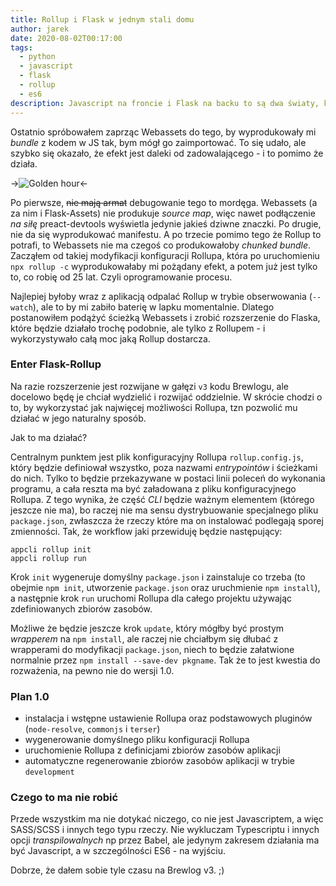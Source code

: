 ```yaml
---
title: Rollup i Flask w jednym stali domu
author: jarek
date: 2020-08-02T00:17:00
tags:
  - python
  - javascript
  - flask
  - rollup
  - es6
description: Javascript na froncie i Flask na backu to są dwa światy, które pożenić nie jest ze sobą prosto. Oto dalszy ciąg moich przygód z Rollupem.
---
```


Ostatnio spróbowałem zaprząc Webassets do tego, by wyprodukowały mi *bundle* z kodem w JS tak, bym mógł go zaimportować. To się udało, ale szybko się okazało, że efekt jest daleki od zadowalającego - i to pomimo że działa.

->![Golden hour](https://i.imgur.com/PBUc7tIh.jpg)<-

<!-- more -->

Po pierwsze, ~~nie mają armat~~ debugowanie tego to mordęga. Webassets (a za nim i Flask-Assets) nie produkuje *source map*, więc nawet podłączenie *na siłę* preact-devtools wyświetla jedynie jakieś dziwne znaczki. Po drugie, nie da się wyprodukować manifestu. A po trzecie pomimo tego że Rollup to potrafi, to Webassets nie ma czegoś co produkowałoby *chunked bundle*. Zacząłem od takiej modyfikacji konfiguracji Rollupa, która po uruchomieniu `npx rollup -c` wyprodukowałaby mi pożądany efekt, a potem już jest tylko to, co robię od 25 lat. Czyli oprogramowanie procesu.

Najlepiej byłoby wraz z aplikacją odpalać Rollup w trybie obserwowania (`--watch`), ale to by mi zabiło baterię w lapku momentalnie. Dlatego postanowiłem podążyć ścieżką Webassets i zrobić rozszerzenie do Flaska, które będzie działało trochę podobnie, ale tylko z Rollupem - i wykorzystywało całą moc jaką Rollup dostarcza.

### Enter Flask-Rollup

Na razie rozszerzenie jest rozwijane w gałęzi `v3` kodu Brewlogu, ale docelowo będę je chciał wydzielić i rozwijać oddzielnie. W skrócie chodzi o to, by wykorzystać jak najwięcej możliwości Rollupa, tzn pozwolić mu działać w jego naturalny sposób.

Jak to ma działać?

Centralnym punktem jest plik konfiguracyjny Rollupa `rollup.config.js`, który będzie definiował wszystko, poza nazwami *entrypointów* i ścieżkami do nich. Tylko to będzie przekazywane w postaci linii poleceń do wykonania programu, a cała reszta ma być załadowana z pliku konfiguracyjnego Rollupa. Z tego wynika, że część *CLI* będzie ważnym elementem (którego jeszcze nie ma), bo raczej nie ma sensu dystrybuowanie specjalnego pliku `package.json`, zwłaszcza że rzeczy które ma on instalować podlegają sporej zmienności. Tak, że workflow jaki przewiduję będzie następujący:

```console
appcli rollup init
appcli rollup run
```

Krok `init` wygeneruje domyślny `package.json` i zainstaluje co trzeba (to obejmie `npm init`, utworzenie `package.json` oraz uruchmienie `npm install`), a następnie krok `run` uruchomi Rollupa dla całego projektu używając zdefiniowanych zbiorów zasobów.

Możliwe że będzie jeszcze krok `update`, który mógłby być prostym *wrapperem* na `npm install`, ale raczej nie chciałbym się dłubać z wrapperami do modyfikacji `package.json`, niech to będzie załatwione normalnie przez `npm install --save-dev pkgname`. Tak że to jest kwestia do rozważenia, na pewno nie do wersji 1.0.

### Plan 1.0

* instalacja i wstępne ustawienie Rollupa oraz podstawowych pluginów (`node-resolve`, `commonjs` i `terser`)
* wygenerowanie domyślnego pliku konfiguracji Rollupa
* uruchomienie Rollupa z definicjami zbiorów zasobów aplikacji
* automatyczne regenerowanie zbiorów zasobów aplikacji w trybie `development`

### Czego to ma nie robić

Przede wszystkim ma nie dotykać niczego, co nie jest Javascriptem, a więc SASS/SCSS i innych tego typu rzeczy. Nie wykluczam Typescriptu i innych opcji *transpilowalnych* np przez Babel, ale jedynym zakresem działania ma być Javascript, a w szczególności ES6 - na wyjściu.

Dobrze, że dałem sobie tyle czasu na Brewlog v3. ;)
